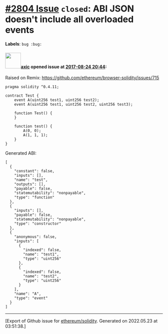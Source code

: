 # [\#2804 Issue](https://github.com/ethereum/solidity/issues/2804) `closed`: ABI JSON doesn't include all overloaded events
**Labels**: `bug :bug:`


#### <img src="https://avatars.githubusercontent.com/u/20340?v=4" width="50">[axic](https://github.com/axic) opened issue at [2017-08-24 20:44](https://github.com/ethereum/solidity/issues/2804):

Raised on Remix: https://github.com/ethereum/browser-solidity/issues/715

```
pragma solidity ^0.4.11;

contract Test {
    event A(uint256 test1, uint256 test2);
    event A(uint256 test1, uint256 test2, uint256 test3);

    function Test() {
    }
    
    function test() {
        A(0, 0);
        A(1, 1, 1);
    }
}
```

Generated ABI:
```
[
  {
    "constant": false,
    "inputs": [],
    "name": "test",
    "outputs": [],
    "payable": false,
    "statemutability": "nonpayable",
    "type": "function"
  },
  {
    "inputs": [],
    "payable": false,
    "statemutability": "nonpayable",
    "type": "constructor"
  },
  {
    "anonymous": false,
    "inputs": [
      {
        "indexed": false,
        "name": "test1",
        "type": "uint256"
      },
      {
        "indexed": false,
        "name": "test2",
        "type": "uint256"
      }
    ],
    "name": "A",
    "type": "event"
  }
]
```




-------------------------------------------------------------------------------



[Export of Github issue for [ethereum/solidity](https://github.com/ethereum/solidity). Generated on 2022.05.23 at 03:51:38.]
